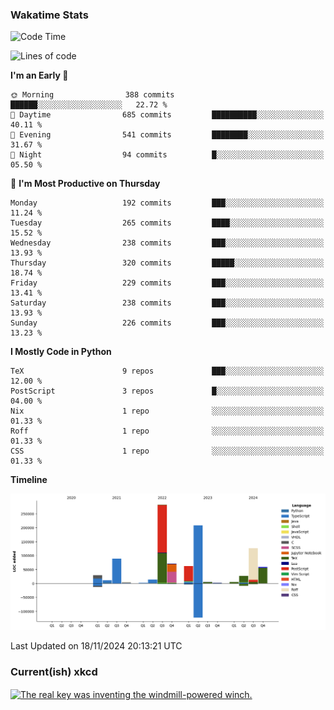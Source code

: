### Wakatime Stats
<!--START_SECTION:waka-->
![Code Time](http://img.shields.io/badge/Code%20Time-2%2C938%20hrs%2019%20mins-blue)

![Lines of code](https://img.shields.io/badge/From%20Hello%20World%20I%27ve%20Written-1.0%20million%20lines%20of%20code-blue)

**I'm an Early 🐤** 

```text
🌞 Morning                388 commits         ██████░░░░░░░░░░░░░░░░░░░   22.72 % 
🌆 Daytime                685 commits         ██████████░░░░░░░░░░░░░░░   40.11 % 
🌃 Evening                541 commits         ████████░░░░░░░░░░░░░░░░░   31.67 % 
🌙 Night                  94 commits          █░░░░░░░░░░░░░░░░░░░░░░░░   05.50 % 
```
📅 **I'm Most Productive on Thursday** 

```text
Monday                   192 commits         ███░░░░░░░░░░░░░░░░░░░░░░   11.24 % 
Tuesday                  265 commits         ████░░░░░░░░░░░░░░░░░░░░░   15.52 % 
Wednesday                238 commits         ███░░░░░░░░░░░░░░░░░░░░░░   13.93 % 
Thursday                 320 commits         █████░░░░░░░░░░░░░░░░░░░░   18.74 % 
Friday                   229 commits         ███░░░░░░░░░░░░░░░░░░░░░░   13.41 % 
Saturday                 238 commits         ███░░░░░░░░░░░░░░░░░░░░░░   13.93 % 
Sunday                   226 commits         ███░░░░░░░░░░░░░░░░░░░░░░   13.23 % 
```


**I Mostly Code in Python** 

```text
TeX                      9 repos             ███░░░░░░░░░░░░░░░░░░░░░░   12.00 % 
PostScript               3 repos             █░░░░░░░░░░░░░░░░░░░░░░░░   04.00 % 
Nix                      1 repo              ░░░░░░░░░░░░░░░░░░░░░░░░░   01.33 % 
Roff                     1 repo              ░░░░░░░░░░░░░░░░░░░░░░░░░   01.33 % 
CSS                      1 repo              ░░░░░░░░░░░░░░░░░░░░░░░░░   01.33 % 
```



**Timeline**

![Lines of Code chart](https://raw.githubusercontent.com/joshuajeschek/joshuajeschek/main/assets/bar_graph.png)


 Last Updated on 18/11/2024 20:13:21 UTC
<!--END_SECTION:waka-->

### Current(ish) xkcd
<a id="xkcd-a" title="The real key was inventing the windmill-powered winch." href="https://www.xkcd.com" target="_blank">
        <img align="center" id="xkcd-img" src="https://imgs.xkcd.com/comics/kedging_cannon.png" alt="The real key was inventing the windmill-powered winch." height=300 />
</a>

